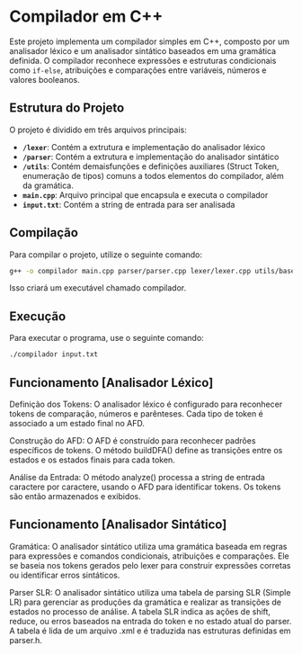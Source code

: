 # Compilador em C++

Este projeto implementa um compilador simples em C++, composto por um analisador léxico e um analisador sintático baseados em uma gramática definida. O compilador reconhece expressões e estruturas condicionais como `if-else`, atribuições e comparações entre variáveis, números e valores booleanos.


## Estrutura do Projeto

O projeto é dividido em três arquivos principais:

- **`/lexer`**: Contém a extrutura e implementação do analisador léxico
- **`/parser`**: Contém a extrutura e implementação do analisador sintático
- **`/utils`**: Contém demaisfunções e definições auxiliares (Struct Token, enumeração de tipos) comuns a todos elementos do compilador, além da gramática.
- **`main.cpp`**: Arquivo principal que encapsula e executa o compilador
- **`input.txt`**: Contém a string de entrada para ser analisada

## Compilação

Para compilar o projeto, utilize o seguinte comando:

```bash
g++ -o compilador main.cpp parser/parser.cpp lexer/lexer.cpp utils/base.cpp utils/tinyxml2.cpp
```

Isso criará um executável chamado compilador.

## Execução
Para executar o programa, use o seguinte comando:

```bash
./compilador input.txt
```


## Funcionamento [Analisador Léxico]
Definição dos Tokens: O analisador léxico é configurado para reconhecer tokens de comparação, números e parênteses. Cada tipo de token é associado a um estado final no AFD.

Construção do AFD: O AFD é construído para reconhecer padrões específicos de tokens. O método buildDFA() define as transições entre os estados e os estados finais para cada token.

Análise da Entrada: O método analyze() processa a string de entrada caractere por caractere, usando o AFD para identificar tokens. Os tokens são então armazenados e exibidos.

## Funcionamento [Analisador Sintático]

Gramática: O analisador sintático utiliza uma gramática baseada em regras para expressões e comandos condicionais, atribuições e comparações. Ele se baseia nos tokens gerados pelo lexer para construir expressões corretas ou identificar erros sintáticos.

Parser SLR: O analisador sintático utiliza uma tabela de parsing SLR (Simple LR) para gerenciar as produções da gramática e realizar as transições de estados no processo de análise. A tabela SLR indica as ações de shift, reduce, ou erros baseados na entrada do token e no estado atual do parser. A tabela é lida de um arquivo .xml e é traduzida nas estruturas definidas em parser.h.
